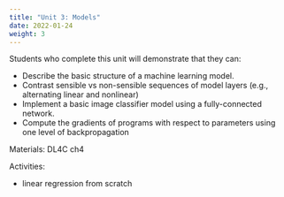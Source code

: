 ```yaml
---
title: "Unit 3: Models"
date: 2022-01-24
weight: 3
---
```


Students who complete this unit will demonstrate that they can:

- Describe the basic structure of a machine learning model.
- Contrast sensible vs non-sensible sequences of model layers (e.g., alternating linear and nonlinear)
- Implement a basic image classifier model using a fully-connected network.
- Compute the gradients of programs with respect to parameters using one level of backpropagation

Materials: DL4C ch4

Activities:

- linear regression from scratch
